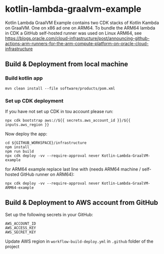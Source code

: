 # kotlin-lambda-graalvm-example
Kotlin Lambda GraalVM Example contains two CDK stacks of Kotlin Kambda on GraalVM. One on x86 ad one on ARM64. 
To bundle the ARM64 lambda in CDK a GitHub self-hosted runner was used on Linux ARM64, see https://blogs.oracle.com/cloud-infrastructure/post/announcing-github-actions-arm-runners-for-the-arm-compute-platform-on-oracle-cloud-infrastructure

## Build & Deployment from local machine
### Build kotlin app
```
mvn clean install --file software/products/pom.xml
```
### Set up CDK deployment
If you have not set up CDK in tou account please run:
```
npx cdk bootstrap aws://${{ secrets.aws_account_id }}/${{ inputs.aws_region }}
```
Now deploy the app:
```
cd ${GITHUB_WORKSPACE}/infrastructure
npm install
npm run build
npx cdk deploy -vv --require-approval never Kotlin-Lambda-GraalVM-example
```
for ARM64 example replace last line with (needs ARM64 machine / self-hosted GitHub runner on ARM64):
```
npx cdk deploy -vv --require-approval never Kotlin-Lambda-GraalVM-ARM64-example
```

## Build & Deployment to AWS account from GitHub
Set up the following secrets in your GitHub:
```
AWS_ACCOUNT_ID
AWS_ACCESS_KEY
AWS_SECRET_KEY
```
Update AWS region in `workflow-build-deploy.yml` in `.github` folder of the project